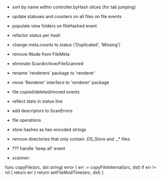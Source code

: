 * sort by name within controller.byHash slices (for tab jumping)
* update statuses and counters on all files on file events
* populate view folders on fileHashed event
* refactor status per hash
* change meta.counts to status ('Duplicated', 'Missing')
* remove INode from FileMeta
* eliminate ScanArchive/FileScanned
* rename 'renderers' package to 'renderer'
* move 'Renderer' interface to 'renderer' package
* file copied/deleted/moved events
* reflect stats in status line
* add descriptors to ScanErrors
* file operations
* store hashes as hex encoded strings
* remove directories that only contain .DS_Store and ._* files
* ??? handle 'keep all' event 

* scanner:

func copyFile(src, dst string) error {
	err := copyFileInternal(src, dst)
	if err != nil {
		return err
	}
	return setFileModTime(src, dst)
}

